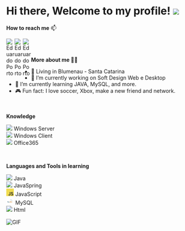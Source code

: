 # Hi there, Welcome to my profile! <img src="https://media.giphy.com/media/hvRJCLFzcasrR4ia7z/giphy.gif" width="25px"></img>
**How to reach me** 📫

<a href="https://www.linkedin.com/in/eduardocporto/" target="_blank">
  <img align="left" alt="Eduardo Porto" width="22px" src="https://cdn2.iconfinder.com/data/icons/social-media-2285/512/1_Linkedin_unofficial_colored_svg-256.png"/>
</a> 

<a href="https://www.instagram.com/eduardoc.porto/" target="_blank"> 
  <img align="left" alt="Eduardo Porto" width="22px" src="https://cdn1.iconfinder.com/data/icons/social-rounded-2/32/instagram-256.png"/>
</a> 

<a href="https://api.whatsapp.com/send?phone=5547997339278&text=Ol%C3%A1!" target="_blank"> 
  <img align="left" alt="Eduardo Porto" width="22px" src="https://cdn4.iconfinder.com/data/icons/social-media-2210/24/Whatsapp-256.png"/>
</a>

<br><br>

**More about me :man_technologist:** 

- :round_pushpin: Living in Blumenau - Santa Catarina 
- :office: I’m currently working on Soft Design Web e Desktop
- :rocket: I’m currently learning JAVA, MySQL, and more.
- :video_game: Fun fact: I love soccer, Xbox, make a new friend and network.

<br>


**Knowledge**  

<code><img height="20" src="https://cdn3.iconfinder.com/data/icons/logos-brands-3/24/logo_brand_brands_logos_microsoft_windows-256.png"></code> Windows Server <br>
<code><img height="20" src="https://cdn0.iconfinder.com/data/icons/brands-colored-2/192/windows-social-network-brand-logo-256.png"></code> Windows Client <br>
<img height="20" src="https://cdn3.iconfinder.com/data/icons/popular-services-brands-vol-2/512/microsoft-office-256.png"></code> Office365 <br>

<br>

**Languages and Tools in learning**  

<code><img height="20" src="https://cdn.icon-icons.com/icons2/159/PNG/256/java_22523.png"></code> Java  <br>
<code><img height="20" src="https://toppng.com/uploads/preview/spring-framework-logo-115631739970c79rwadnp.png"></code> JavaSpring <br>
<code><img height="20" src="https://raw.githubusercontent.com/github/explore/80688e429a7d4ef2fca1e82350fe8e3517d3494d/topics/javascript/javascript.png"></code> JavaScript <br>
<code><img height="20" src="https://raw.githubusercontent.com/github/explore/80688e429a7d4ef2fca1e82350fe8e3517d3494d/topics/mysql/mysql.png"></code> MySQL <br>
<code><img height="20" src="https://cdn1.iconfinder.com/data/icons/metro-ui-dock-icon-set--icons-by-dakirby/256/HTML.png"></code> Html <br>

<img align="center" alt="GIF" src="https://media.tenor.com/images/2ae9c8ecf64fa5eaf4eafa3a75e30b76/tenor.gif" width="500" height="320" />

